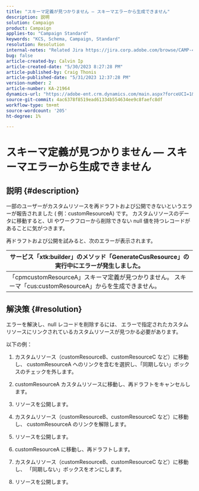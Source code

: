 ```yaml
---
title: "スキーマ定義が見つかりません — スキーマエラーから生成できません"
description: 説明
solution: Campaign
product: Campaign
applies-to: "Campaign Standard"
keywords: "KCS, Schema, Campaign, Standard"
resolution: Resolution
internal-notes: "Related Jira https://jira.corp.adobe.com/browse/CAMP-48246"
bug: false
article-created-by: Calvin Ip
article-created-date: "5/30/2023 8:27:28 PM"
article-published-by: Craig Thonis
article-published-date: "5/31/2023 12:37:28 PM"
version-number: 2
article-number: KA-21964
dynamics-url: "https://adobe-ent.crm.dynamics.com/main.aspx?forceUCI=1&pagetype=entityrecord&etn=knowledgearticle&id=5439f063-28ff-ed11-8f6e-6045bd006268"
source-git-commit: 4ac6378f8519ead61334b554634ee9c8faefc8df
workflow-type: tm+mt
source-wordcount: '205'
ht-degree: 1%

---
```


# スキーマ定義が見つかりません — スキーマエラーから生成できません

## 説明 {#description}


一部のユーザーがカスタムリソースを再ドラフトおよび公開できないというエラーが報告されました ( 例：customResourceA) です。 カスタムリソースのデータに移動すると、UI やワークフローから削除できない null 値を持つレコードがあることに気がつきます。



再ドラフトおよび公開を試みると、次のエラーが表示されます。


| サービス「xtk:builder」のメソッド「GenerateCusResource」の実行中にエラーが発生しました。 |
| --- |
| 「cpmcustomResourceA」スキーマ定義が見つかりません。 スキーマ「cus:customResourceA」からを生成できません。 |





## 解決策 {#resolution}


エラーを解決し、null レコードを削除するには、<b> </b>エラーで指定されたカスタムリソースにリンクされているカスタムリソースが見つかる必要があります。

以下の例：

1) カスタムリソース（customResourceB、customResourceC など）に移動し、 customResourceA へのリンクを含むを選択し、「同期しない」ボックスのチェックを外します。

2) customResourceA カスタムリソースに移動し、再ドラフトをキャンセルします。

3) リソースを公開します。

4) カスタムリソース（customResourceB、customResourceC など）に移動し、 customResourceA のリンクを解除します。

5) リソースを公開します。

6) customResourceA に移動し、再ドラフトします。

7) カスタムリソース（customResourceB、customResourceC など）に移動し、 「同期しない」ボックスをオンにします。

8) リソースを公開します。
